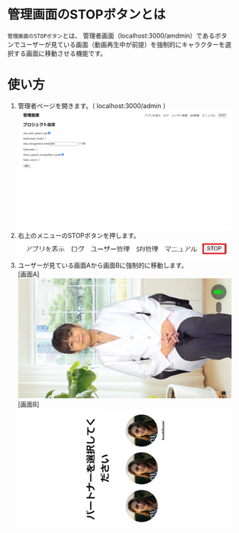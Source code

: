 # 管理画面のSTOPボタンとは
  
`管理画面のSTOPボタン`とは、 管理者画面（localhost:3000/amdmin）であるボタンでユーザーが見ている画面（動画再生中が前提）を強制的にキャラクターを選択する画面に移動させる機能です。

# 使い方
1. 管理者ページを開きます。（ localhost:3000/admin ）
   ![インストール画面2](./images/pg/functional_description_Img/adminStopBtn/admin.png)
2. 右上のメニューのSTOPボタンを押します。
   ![インストール画面2](./images/pg/functional_description_Img/adminStopBtn/stopBtn.png)
3. ユーザーが見ている画面Aから画面Bに強制的に移動します。  
   [画面A]
   ![インストール画面2](./images/pg/functional_description_Img/adminStopBtn/chat.png)
   [画面B]
   ![インストール画面2](./images/pg/functional_description_Img/adminStopBtn/selectPerson.png)



